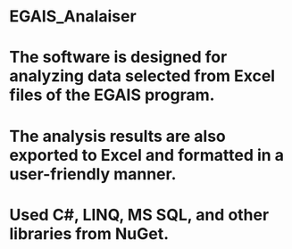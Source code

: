 # EGAIS_Analaiser
# The software is designed for analyzing data selected from Excel files of the EGAIS program. 
# The analysis results are also exported to Excel and formatted in a user-friendly manner. 
# Used C#, LINQ, MS SQL, and other libraries from NuGet.
